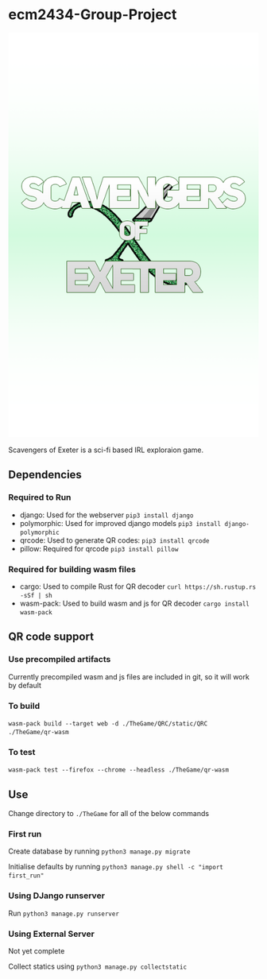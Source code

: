 # ecm2434-Group-Project

![SoE](/Documents/SoElogo4.png)

Scavengers of Exeter is a sci-fi based IRL exploraion game.

## Dependencies
### Required to Run
- django: Used for the webserver `pip3 install django`
- polymorphic: Used for improved django models `pip3 install django-polymorphic`
- qrcode: Used to generate QR codes: `pip3 install qrcode`
- pillow: Required for qrcode `pip3 install pillow`
### Required for building wasm files
- cargo: Used to compile Rust for QR decoder `curl https://sh.rustup.rs -sSf | sh`
- wasm-pack: Used to build wasm and js for QR decoder `cargo install wasm-pack`


## QR code support
### Use precompiled artifacts
Currently precompiled wasm and js files are included in git, so it will work by default

### To build

`wasm-pack build --target web -d ./TheGame/QRC/static/QRC  ./TheGame/qr-wasm`

### To test


`wasm-pack test --firefox --chrome --headless ./TheGame/qr-wasm`

## Use
Change directory to `./TheGame` for all of the below commands
### First run
Create database by running `python3 manage.py migrate`

Initialise defaults by running `python3 manage.py shell -c "import first_run"`

### Using DJango runserver

Run `python3 manage.py runserver`

### Using External Server

Not yet complete

Collect statics using `python3 manage.py collectstatic`
